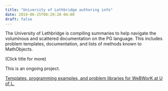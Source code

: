```yaml
---
title: "University of Lethbridge authoring info"
date: 2019-06-25T08:29:28-04:00
draft: false
---
```



The University of Lethbridge is compiling summaries to help navigate the voluminous and scattered
documentation on the PG language. This includes problem templates, documentation, and lists
of methods known to MathObjects.

(Click title for more)
<!--more-->

This is an ongoing project.

[Templates, programming examples, and problem libraries for WeBWorK at U of L.](https://github.com/ULeth-Math-CS/uleth-math-webwork-library)